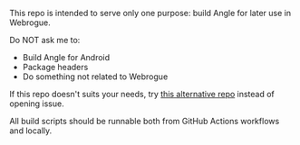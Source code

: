 This repo is intended to serve only one purpose: build Angle for later use in Webrogue.

Do NOT ask me to:
- Build Angle for Android
- Package headers
- Do something not related to Webrogue

If this repo doesn't suits your needs, try [this alternative repo](https://github.com/mmozeiko/build-angle) instead of opening issue.

All build scripts should be runnable both from GitHub Actions workflows and locally.
